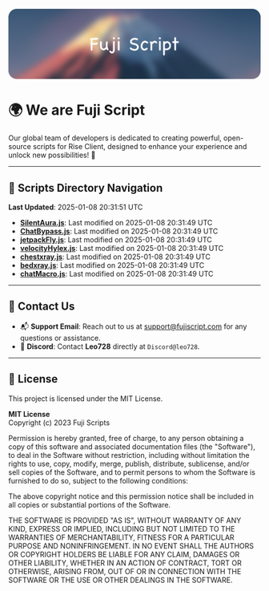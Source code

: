 ![Banner](.github/b.webp)

# 🌍 **We are Fuji Script**

Our global team of developers is dedicated to creating powerful, open-source scripts for Rise Client, designed to enhance your experience and unlock new possibilities! 🌟

---
<!-- SCRIPTS_NAVIGATION_START -->
## 📂 **Scripts Directory Navigation**

**Last Updated**: 2025-01-08 20:31:51 UTC

- **[SilentAura.js](scripts/SilentAura.js)**: Last modified on 2025-01-08 20:31:49 UTC
- **[ChatBypass.js](scripts/ChatBypass.js)**: Last modified on 2025-01-08 20:31:49 UTC
- **[jetpackFly.js](scripts/jetpackFly.js)**: Last modified on 2025-01-08 20:31:49 UTC
- **[velocityHylex.js](scripts/velocityHylex.js)**: Last modified on 2025-01-08 20:31:49 UTC
- **[chestxray.js](scripts/chestxray.js)**: Last modified on 2025-01-08 20:31:49 UTC
- **[bedxray.js](scripts/bedxray.js)**: Last modified on 2025-01-08 20:31:49 UTC
- **[chatMacro.js](scripts/chatMacro.js)**: Last modified on 2025-01-08 20:31:49 UTC

<!-- SCRIPTS_NAVIGATION_END -->

---

## 💬 **Contact Us**  
- 📬 **Support Email**: Reach out to us at [support@fujiscript.com](mailto:support@fujiscript.com) for any questions or assistance.  
- 💬 **Discord**: Contact **Leo728** directly at `Discord@leo728`.

---

## 📜 **License**

This project is licensed under the MIT License.  

**MIT License**  
Copyright (c) 2023 Fuji Scripts  

Permission is hereby granted, free of charge, to any person obtaining a copy of this software and associated documentation files (the "Software"), to deal in the Software without restriction, including without limitation the rights to use, copy, modify, merge, publish, distribute, sublicense, and/or sell copies of the Software, and to permit persons to whom the Software is furnished to do so, subject to the following conditions:  

The above copyright notice and this permission notice shall be included in all copies or substantial portions of the Software.  

THE SOFTWARE IS PROVIDED "AS IS", WITHOUT WARRANTY OF ANY KIND, EXPRESS OR IMPLIED, INCLUDING BUT NOT LIMITED TO THE WARRANTIES OF MERCHANTABILITY, FITNESS FOR A PARTICULAR PURPOSE AND NONINFRINGEMENT. IN NO EVENT SHALL THE AUTHORS OR COPYRIGHT HOLDERS BE LIABLE FOR ANY CLAIM, DAMAGES OR OTHER LIABILITY, WHETHER IN AN ACTION OF CONTRACT, TORT OR OTHERWISE, ARISING FROM, OUT OF OR IN CONNECTION WITH THE SOFTWARE OR THE USE OR OTHER DEALINGS IN THE SOFTWARE.  
